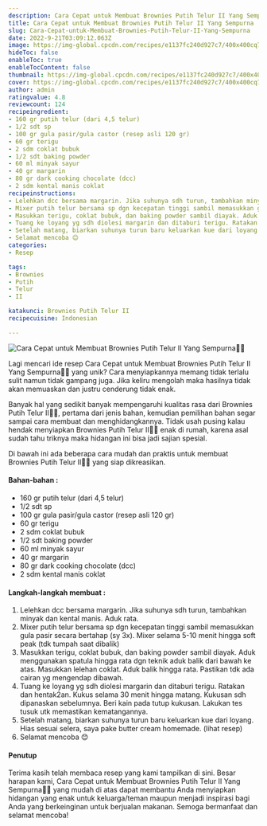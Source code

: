 ```yaml
---
description: Cara Cepat untuk Membuat Brownies Putih Telur II Yang Sempurna"
title: Cara Cepat untuk Membuat Brownies Putih Telur II Yang Sempurna
slug: Cara-Cepat-untuk-Membuat-Brownies-Putih-Telur-II-Yang-Sempurna
date: 2022-9-21T03:09:12.063Z
image: https://img-global.cpcdn.com/recipes/e1137fc240d927c7/400x400cq70/photo.jpg
hideToc: false
enableToc: true
enableTocContent: false
thumbnail: https://img-global.cpcdn.com/recipes/e1137fc240d927c7/400x400cq70/photo.jpg
cover: https://img-global.cpcdn.com/recipes/e1137fc240d927c7/400x400cq70/photo.jpg
author: admin
ratingvalue: 4.8
reviewcount: 124
recipeingredient:
- 160 gr putih telur (dari 4,5 telur)
- 1/2 sdt sp
- 100 gr gula pasir/gula castor (resep asli 120 gr)
- 60 gr terigu
- 2 sdm coklat bubuk
- 1/2 sdt baking powder
- 60 ml minyak sayur
- 40 gr margarin
- 80 gr dark cooking chocolate (dcc)
- 2 sdm kental manis coklat
recipeinstructions:
- Lelehkan dcc bersama margarin. Jika suhunya sdh turun, tambahkan minyak dan kental manis. Aduk rata.
- Mixer putih telur bersama sp dgn kecepatan tinggi sambil memasukkan gula pasir secara bertahap (sy 3x). Mixer selama 5-10 menit hingga soft peak (tdk tumpah saat dibalik)
- Masukkan terigu, coklat bubuk, dan baking powder sambil diayak. Aduk menggunakan spatula hingga rata dgn teknik aduk balik dari bawah ke atas. Masukkan lelehan coklat. Aduk balik hingga rata. Pastikan tdk ada cairan yg mengendap dibawah.
- Tuang ke loyang yg sdh diolesi margarin dan ditaburi terigu. Ratakan dan hentak2an. Kukus selama 30 menit hingga matang. Kukusan sdh dipanaskan sebelumnya. Beri kain pada tutup kukusan. Lakukan tes tusuk utk memastikan kematangannya.
- Setelah matang, biarkan suhunya turun baru keluarkan kue dari loyang. Hias sesuai selera, saya pake butter cream homemade. (lihat resep)
- Selamat mencoba 😊
categories:
- Resep

tags:
- Brownies
- Putih
- Telur
- II

katakunci: Brownies Putih Telur II
recipecuisine: Indonesian

---
```


![Cara Cepat untuk Membuat Brownies Putih Telur II Yang Sempurna👩‍🍳](https://img-global.cpcdn.com/recipes/e1137fc240d927c7/400x400cq70/photo.jpg)

Lagi mencari ide resep Cara Cepat untuk Membuat Brownies Putih Telur II Yang Sempurna👩‍🍳 yang unik? Cara menyiapkannya memang tidak terlalu sulit namun tidak gampang juga. Jika keliru mengolah maka hasilnya tidak akan memuaskan dan justru cenderung tidak enak.

Banyak hal yang sedikit banyak mempengaruhi kualitas rasa dari Brownies Putih Telur II👩‍🍳, pertama dari jenis bahan, kemudian pemilihan bahan segar sampai cara membuat dan menghidangkannya. Tidak usah pusing kalau hendak menyiapkan Brownies Putih Telur II👩‍🍳 enak di rumah, karena asal sudah tahu triknya maka hidangan ini bisa jadi sajian spesial.

Di bawah ini ada beberapa cara mudah dan praktis untuk membuat Brownies Putih Telur II👩‍🍳 yang siap dikreasikan.

<!--inarticleads1-->

#### Bahan-bahan :

- 160 gr putih telur (dari 4,5 telur)
- 1/2 sdt sp
- 100 gr gula pasir/gula castor (resep asli 120 gr)
- 60 gr terigu
- 2 sdm coklat bubuk
- 1/2 sdt baking powder
- 60 ml minyak sayur
- 40 gr margarin
- 80 gr dark cooking chocolate (dcc)
- 2 sdm kental manis coklat

<!--inarticleads2-->

#### Langkah-langkah membuat :

1. Lelehkan dcc bersama margarin. Jika suhunya sdh turun, tambahkan minyak dan kental manis. Aduk rata.
1. Mixer putih telur bersama sp dgn kecepatan tinggi sambil memasukkan gula pasir secara bertahap (sy 3x). Mixer selama 5-10 menit hingga soft peak (tdk tumpah saat dibalik)
1. Masukkan terigu, coklat bubuk, dan baking powder sambil diayak. Aduk menggunakan spatula hingga rata dgn teknik aduk balik dari bawah ke atas. Masukkan lelehan coklat. Aduk balik hingga rata. Pastikan tdk ada cairan yg mengendap dibawah.
1. Tuang ke loyang yg sdh diolesi margarin dan ditaburi terigu. Ratakan dan hentak2an. Kukus selama 30 menit hingga matang. Kukusan sdh dipanaskan sebelumnya. Beri kain pada tutup kukusan. Lakukan tes tusuk utk memastikan kematangannya.
1. Setelah matang, biarkan suhunya turun baru keluarkan kue dari loyang. Hias sesuai selera, saya pake butter cream homemade. (lihat resep)
1. Selamat mencoba 😊

#### Penutup

Terima kasih telah membaca resep yang kami tampilkan di sini. Besar harapan kami, Cara Cepat untuk Membuat Brownies Putih Telur II Yang Sempurna👩‍🍳 yang mudah di atas dapat membantu Anda menyiapkan hidangan yang enak untuk keluarga/teman maupun menjadi inspirasi bagi Anda yang berkeinginan untuk berjualan makanan. Semoga bermanfaat dan selamat mencoba!